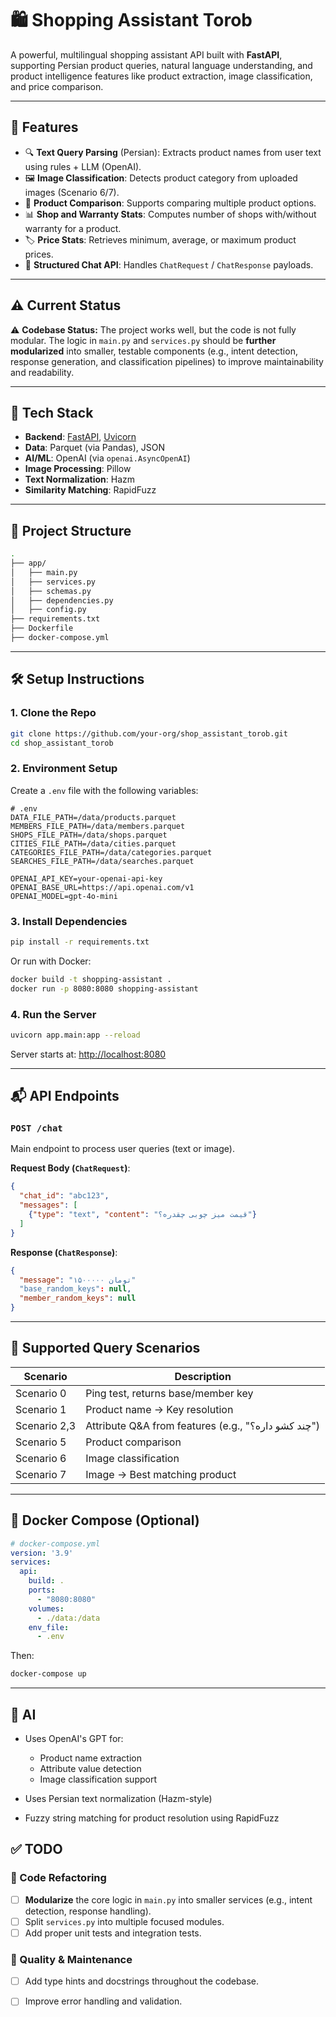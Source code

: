 # 🛍️ Shopping Assistant Torob

A powerful, multilingual shopping assistant API built with **FastAPI**, supporting Persian product queries, natural language understanding, 
and product intelligence features like product extraction, image classification, and price comparison.

---

## 🚀 Features

* 🔍 **Text Query Parsing** (Persian): Extracts product names from user text using rules + LLM (OpenAI).
* 🖼️ **Image Classification**: Detects product category from uploaded images (Scenario 6/7).
* 🔁 **Product Comparison**: Supports comparing multiple product options.
* 📊 **Shop and Warranty Stats**: Computes number of shops with/without warranty for a product.
* 🏷️ **Price Stats**: Retrieves minimum, average, or maximum product prices.
* 💬 **Structured Chat API**: Handles `ChatRequest` / `ChatResponse` payloads.

---

## ⚠️ Current Status

⚠️ **Codebase Status:** The project works well, but the code is not fully modular. The logic in `main.py` and `services.py` should be
**further modularized** into smaller, testable components (e.g., intent detection, response generation, and classification pipelines) to improve maintainability and readability.

---

## 🧰 Tech Stack

* **Backend**: [FastAPI](https://fastapi.tiangolo.com/), [Uvicorn](https://www.uvicorn.org/)
* **Data**: Parquet (via Pandas), JSON
* **AI/ML**: OpenAI (via `openai.AsyncOpenAI`)
* **Image Processing**: Pillow
* **Text Normalization**: Hazm
* **Similarity Matching**: RapidFuzz

---

## 📂 Project Structure

```bash
.
├── app/
│   ├── main.py                
│   ├── services.py            
│   ├── schemas.py            
│   ├── dependencies.py        
│   ├── config.py             
├── requirements.txt          
├── Dockerfile                
├── docker-compose.yml        
```

---

## 🛠️ Setup Instructions

### 1. Clone the Repo

```bash
git clone https://github.com/your-org/shop_assistant_torob.git
cd shop_assistant_torob
```

### 2. Environment Setup

Create a `.env` file with the following variables:

```env
# .env
DATA_FILE_PATH=/data/products.parquet
MEMBERS_FILE_PATH=/data/members.parquet
SHOPS_FILE_PATH=/data/shops.parquet
CITIES_FILE_PATH=/data/cities.parquet
CATEGORIES_FILE_PATH=/data/categories.parquet
SEARCHES_FILE_PATH=/data/searches.parquet

OPENAI_API_KEY=your-openai-api-key
OPENAI_BASE_URL=https://api.openai.com/v1
OPENAI_MODEL=gpt-4o-mini
```

### 3. Install Dependencies

```bash
pip install -r requirements.txt
```

Or run with Docker:

```bash
docker build -t shopping-assistant .
docker run -p 8080:8080 shopping-assistant
```

### 4. Run the Server

```bash
uvicorn app.main:app --reload
```

Server starts at: [http://localhost:8080](http://localhost:8080)

---

## 📬 API Endpoints


### `POST /chat`

Main endpoint to process user queries (text or image).

**Request Body (`ChatRequest`)**:

```json
{
  "chat_id": "abc123",
  "messages": [
    {"type": "text", "content": "قیمت میز چوبی چقدره؟"}
  ]
}
```

**Response (`ChatResponse`)**:

```json
{
  "message": "۱۵۰۰۰۰۰ تومان"
  "base_random_keys": null,
  "member_random_keys": null
}
```

---

## 📸 Supported Query Scenarios

| Scenario   | Description                                         |
| ---------- | --------------------------------------------------- |
| Scenario 0 | Ping test, returns base/member key                  |
| Scenario 1 | Product name → Key resolution                       |
| Scenario 2,3 | Attribute Q&A from features (e.g., "چند کشو داره؟") |
| Scenario 5 | Product comparison                                  |
| Scenario 6 | Image classification                                |
| Scenario 7 | Image → Best matching product                       |

---

## 🐳 Docker Compose (Optional)

```yaml
# docker-compose.yml
version: '3.9'
services:
  api:
    build: .
    ports:
      - "8080:8080"
    volumes:
      - ./data:/data
    env_file:
      - .env
```

Then:

```bash
docker-compose up
```

---

## 🧠 AI 

* Uses OpenAI's GPT for:

  * Product name extraction
  * Attribute value detection
  * Image classification support
* Uses Persian text normalization (Hazm-style)
* Fuzzy string matching for product resolution using RapidFuzz


## ✅ TODO 

### 🧱 Code Refactoring

* [ ] **Modularize** the core logic in `main.py` into smaller services (e.g., intent detection, response handling).
* [ ] Split `services.py` into multiple focused modules.
* [ ] Add proper unit tests and integration tests.

### 🧪 Quality & Maintenance

* [ ] Add type hints and docstrings throughout the codebase.
* [ ] Improve error handling and validation.





